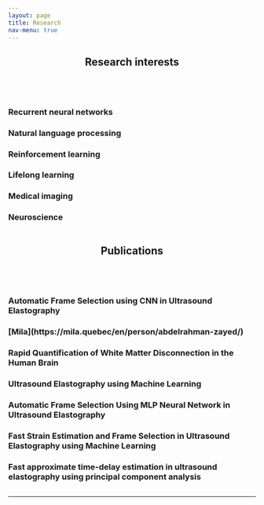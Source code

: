 ```yaml
---
layout: page
title: Research
nav-menu: true
---
```


<!-- Main -->
<div id="main" class="alt">

<!-- One -->
<section id="one">
	<div class="inner">
		<header class="major">
			<h1>Research interests</h1>
		</header>

<!-- Content -->
<div class="column">
	<div class="6u 10u$(small)">
		<h3>Recurrent neural networks</h3>
	</div>
	<div class="6u$ 10u$(small)">
		<h3>Natural language processing</h3>
	</div>
	<!-- Break -->
	<div class="4u 10u$(medium)">
		<h3>Reinforcement learning</h3>
	</div>
	<div class="4u 10u$(medium)">
		<h3>Lifelong learning</h3>
	</div>
	<div class="4u$ 10u$(medium)">
		<h3>Medical imaging</h3>
	</div>
	<div class="6u$ 10u$(small)">
		<h3>Neuroscience</h3>
	</div>
</div>
		<header class="major">
			<h1>Publications</h1>
		</header>
<!-- Content -->
<div class="column">
	<div class="6u 10u$(small)">
		<h3>Automatic Frame Selection using CNN in Ultrasound Elastography</h3>
		<h3>[Mila](https://mila.quebec/en/person/abdelrahman-zayed/)<h3>
	</div>
	<div class="6u$ 10u$(small)">
		<h3>Rapid Quantification of White Matter Disconnection in the Human Brain</h3>
	</div>
	<!-- Break -->
	<div class="4u 10u$(medium)">
		<h3>Ultrasound Elastography using Machine Learning</h3>
	</div>
	<div class="4u 10u$(medium)">
		<h3>Automatic Frame Selection Using MLP Neural Network in Ultrasound Elastography</h3>
	</div>
	<div class="4u$ 10u$(medium)">
		<h3>Fast Strain Estimation and Frame Selection in Ultrasound Elastography using Machine Learning</h3>
	</div>
	<div class="6u$ 10u$(small)">
		<h3>Fast approximate time-delay estimation in ultrasound elastography using principal component analysis</h3>
	</div>
</div>
<hr class="major" />


<!-- Text stuff -->


</div>
</section>

</div>
